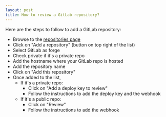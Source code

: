 ```yaml
---
layout: post
title: How to review a GitLab repository?
---
```


Here are the steps to follow to add a GitLab repository:

* Browse to the [repositories page](https://www.pullreview.com/settings/repositories)
* Click on "Add a repository" (button on top right of the list)
* Select GitLab as forge
* Check private if it's a private repo
* Add the hostname where your GitLab repo is hosted
* Add the repository name
* Click on "Add this repository"
* Once added to the list,
  * If it's a private repo:
    * Click on "Add a deploy key to review"
    * Follow the instructions to add the deploy key and the webhook
  * If it's a public repo:
    * Click on "Review"
    * Follow the instructions to add the webhook

